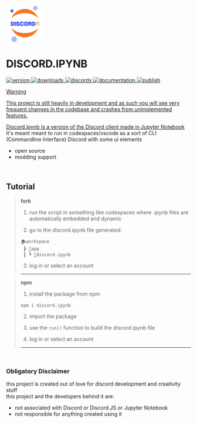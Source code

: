 <img src="https://github.com/shysolocup/discord.ipynb-assets/blob/main/discord.ipynb.png?raw=true" height=100>

# **DISCORD.IPYNB**

<a href="https://www.npmjs.com/package/discord.ipynb"><img height=22 src="https://img.shields.io/npm/v/discord.ipynb?style=flat&color=red&logo=npm&logoColor=white" alt="version" />
<a href="https://www.npmjs.com/package/discord.ipynb"><img height=22 src="https://img.shields.io/npm/dt/discord.ipynb?style=flat&color=green&logo=docusign&logoColor=white" alt="downloads" />
<a href="https://www.npmjs.com/package/discordx"><img height=22 src="https://img.shields.io/badge/powered by-DiscordX-blue?style=flat&color=5539cc&logo=discord&logoColor=white" alt="discordx" />
<a href="https://github.com/shysolocup/discord.ipynb/wiki"><img height=22 src="https://img.shields.io/badge/documentation-blue?style=flat&color=black&logo=github&logoColor=white" alt="documentation" />
<img height=22 src="https://github.com/shysolocup/discord.ipynb/actions/workflows/publish-shit.yml/badge.svg" alt="publish">


> [!WARNING]
> This project is still heavily in development and as such you will see very frequent changes in the codebase and crashes from unimplemented features.

Discord.ipynb is a version of the Discord client made in [Jupyter Notebook](https://jupyter.org/) <br>
it's meant meant to run in codespaces/vscode as a sort of CLI (Commandline Interface) Discord with some ui elements <br>
- open source
- modding support

<br>

## Tutorial

> **fork**
> 1. run the script in something like codespaces where .ipynb files are automatically embedded and dynamic
>
> 2. go to the discord.ipynb file generated:
> ```
> 🏠workspace
>  ┣ 📂app
>  ┃ ┗ 📜discord.ipynb
> ```
>
> 3. log in or select an account
> ** **

> **npm**
> 1. install the package from npm
>
> ```shell
> npm i discord.ipynb
> ```
> 
> 2. import the package
> 
> 3. use the `run()` function to build the discord.ipynb file
>
> 3. log in or select an account
> ** **

<br>


### Obligatory Disclaimer
this project is created out of love for discord development and creativity stuff<br>
this project and the developers behind it are:
- not associated with Discord or Discord.JS or Jupyter Notebook
- not responsible for anything created using it
